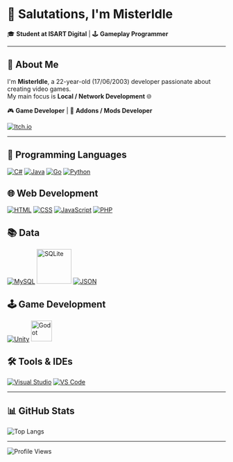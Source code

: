 # 👋 Salutations, I'm **MisterIdle**  
🎓 **Student at ISART Digital** | 🕹️ **Gameplay Programmer**

---

## 🚀 About Me  
I'm **MisterIdle**, a 22-year-old (17/06/2003) developer passionate about creating video games. \
My main focus is **Local / Network Development** 🌐

🎮 **Game Developer** | 🔩 **Addons / Mods Developer**

[![Itch.io](https://img.shields.io/badge/Itch.io-Discover%20My%20Games-red?style=for-the-badge&logo=itch.io)](https://misteridle.itch.io/)

---

## 📌 **Programming Languages**  
<p align="left">
  <a href="https://learn.microsoft.com/en-us/dotnet/csharp/"><img src="https://img.icons8.com/color/48/000000/c-sharp-logo.png" alt="C#"/></a>
  <a href="https://www.java.com/"><img src="https://img.icons8.com/color/48/000000/java-coffee-cup-logo.png" alt="Java"/></a>
  <a href="https://go.dev/"><img src="https://img.icons8.com/color/48/000000/golang.png" alt="Go"/></a>
  <a href="https://www.python.org/"><img src="https://img.icons8.com/color/48/000000/python.png" alt="Python"/></a>
</p>


## 🌐 **Web Development**  
<p align="left">
  <a href="https://developer.mozilla.org/en-US/docs/Web/HTML"><img src="https://img.icons8.com/color/48/000000/html-5.png" alt="HTML"/></a>
  <a href="https://developer.mozilla.org/en-US/docs/Web/CSS"><img src="https://img.icons8.com/color/48/000000/css3.png" alt="CSS"/></a>
  <a href="https://developer.mozilla.org/en-US/docs/Web/JavaScript"><img src="https://img.icons8.com/color/48/000000/javascript.png" alt="JavaScript"/></a>
  <a href="https://www.php.net/"><img src="https://img.icons8.com/color/48/000000/php.png" alt="PHP"/></a>
</p>

## 📚 **Data**  
<p align="left">
  <a href="https://www.mysql.com/"><img src="https://img.icons8.com/color/48/000000/mysql-logo.png" alt="MySQL"/></a>
  <a href="https://www.sqlite.org/"><img src="https://upload.wikimedia.org/wikipedia/commons/3/38/SQLite370.svg" width="80" alt="SQLite"/></a>
  <a href="https://www.json.org/"><img src="https://img.icons8.com/color/48/000000/json.png" alt="JSON"/></a>
</p>

## 🕹️ **Game Development**  
<p align="left">
  <a href="https://unity.com/"><img src="https://img.icons8.com/color/48/000000/unity.png" alt="Unity"/></a>
  <a href="https://godotengine.org/"><img src="https://upload.wikimedia.org/wikipedia/commons/6/6a/Godot_icon.svg" width="48" alt="Godot"/></a>
</p>

## 🛠️ **Tools & IDEs**  
<p align="left">
  <a href="https://visualstudio.microsoft.com/"><img src="https://img.icons8.com/color/48/000000/visual-studio.png" alt="Visual Studio"/></a>
  <a href="https://code.visualstudio.com/"><img src="https://img.icons8.com/color/48/000000/visual-studio-code-2019.png" alt="VS Code"/></a>
</p>

---

## 📊 GitHub Stats  
<p align="left">
  <img src="https://github-readme-stats.vercel.app/api/top-langs/?username=MisterIdle&layout=compact&theme=radical" alt="Top Langs"/>
</p>

---

![Profile Views](https://komarev.com/ghpvc/?username=MisterIdle&style=for-the-badge)
